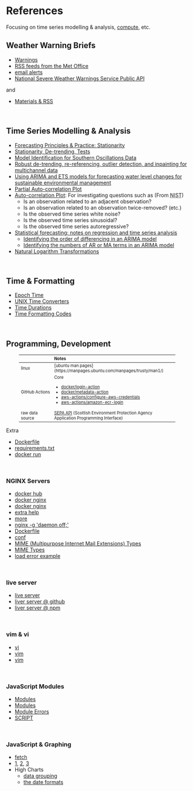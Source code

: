 # References

Focusing on time series modelling & analysis, <a href="https://aws.amazon.com/what-is/compute" target="_blank">compute</a>, etc.

## Weather Warning Briefs

* [Warnings](https://weather.metoffice.gov.uk/guides/warnings)
* [RSS feeds from the Met Office](https://weather.metoffice.gov.uk/guides/rss)
* [email alerts](https://www.metoffice.gov.uk/about-us/news-and-media/media-centre/subscribe-to-email-alerts)
* [National Severe Weather Warnings Service Public API](https://metoffice.github.io/nswws-public-api)

and

* [Materials & RSS](https://squidfunk.github.io/mkdocs-material/setup/setting-up-a-blog/#rss)

<br>

## Time Series Modelling & Analysis

* [Forecasting Principles & Practice: Stationarity](https://otexts.com/fpp2/stationarity.html)
* [Stationarity, De-trending, Tests](https://www.statsmodels.org/dev/examples/notebooks/generated/stationarity_detrending_adf_kpss.html)
* [Model Identification for Southern Oscillations Data](https://www.itl.nist.gov/div898/handbook/pmc/section4/pmc4461.htm)
* [Robust de-trending, re-referencing, outlier detection, and inpainting for multichannel data](https://pmc.ncbi.nlm.nih.gov/articles/PMC5915520/)
* [Using ARIMA and ETS models for forecasting water level changes for sustainable environmental management](https://www.nature.com/articles/s41598-024-73405-9)
* [Partial Auto-correlation Plot](https://www.itl.nist.gov/div898/handbook/pmc/section4/pmc4463.htm)
* [Auto-correlation Plot](https://www.itl.nist.gov/div898/handbook/eda/section3/autocopl.htm): For investigating questions such as (From <abbr title="National Institute of Standards and Technology">NIST</abbr>)
  * Is an observation related to an adjacent observation?
  * Is an observation related to an observation twice-removed? (etc.)
  * Is the observed time series white noise?
  * Is the observed time series sinusoidal?
  * Is the observed time series autoregressive?
* [Statistical forecasting: notes on regression and time series analysis](https://people.duke.edu/~rnau/411home.htm)
  * [Identifying the order of differencing in an ARIMA model](https://people.duke.edu/~rnau/411arim2.htm)
  * [Identifying the numbers of AR or MA terms in an ARIMA model](https://people.duke.edu/~rnau/411arim3.htm)
* [Natural Logarithm Transformations](https://www.bridgetext.com/log-transforming-time-series-data-in-r)

<br>

## Time & Formatting

* [Epoch Time](https://unixtime.org)
* [UNIX Time Converters](https://time.is/Unix_time_converter)
* [Time Durations](https://en.wikipedia.org/wiki/ISO_8601#Durations)
* [Time Formatting Codes](https://docs.python.org/3/library/datetime.html#strftime-and-strptime-format-codes)


<br>

## Programming, Development

<table style="width: 85%; margin-left: 35px; vertical-align: top; font-size: .7rem;">
    <colgroup>
        <col span="1" style="width: 18.5%;">
        <col span="1" style="width: 43.5%;">
    </colgroup>
    <thead><tr style="text-align: left"><th>&nbsp;</th><th>Notes</th></tr></thead>
    <tr><td>linux</td><td>[ubuntu man pages](https://manpages.ubuntu.com/manpages/trusty/man1/)</td></tr>
    <tr>
      <td>GitHub Actions</td>
      <td>Core<ul>
        <li><a href="https://github.com/docker/login-action/releases" target="_blank">docker/login-action</a></li>
        <li><a href="https://github.com/docker/metadata-action/releases" target="_blank">docker/metadata-action</a></li>
        <li><a href="https://github.com/aws-actions/configure-aws-credentials/releases" target="_blank">aws-actions/configure-aws-credentials</a></li>
        <li><a href="https://github.com/aws-actions/amazon-ecr-login/releases" target="_blank">aws-actions/amazon-ecr-login</a></li></ul></td>
    </tr>
    <tr><td>raw data source</td><td><a href="https://timeseriesdoc.sepa.org.uk" target="_blank">SEPA API</a> (Scottish Environment Protection Agency Application Programming Interface)</td></tr>
</table>


Extra
* [Dockerfile](https://docs.docker.com/reference/dockerfile/)
* [requirements.txt](https://pip.pypa.io/en/stable/reference/requirements-file-format/)
* [docker run](https://docs.docker.com/reference/cli/docker/container/run/)

<br>

### NGINX Servers

* [docker hub](https://hub.docker.com/_/nginx)
* [docker nginx](https://toxigon.com/setting-up-nginx-with-docker)
* [docker nginx](https://www.uptimia.com/questions/how-to-run-nginx-in-the-foreground-within-a-docker-container#implementing-the-solution-in-docker)
* [extra help](https://itnext.io/dockerizing-modern-web-apps-cd9667eebf44)
* [more](https://www.socketxp.com/iot/remote-access-nginx-web-server-from-internet/)
* [nginx -g 'daemon off;'](https://www.thecoderscamp.com/nginx-g-daemon-off/)
* [Dockerfile](https://github.com/devasthali-os/nginx-base/blob/master/Dockerfile)
* [conf](https://nginx.org/en/docs/beginners_guide.html#conf_structure)
* [MIME (Multipurpose Internet Mail Extensions) Types](https://server.hk/blog/14461/)
* [MIME Types](https://www.slingacademy.com/article/nginx-mime-types-the-complete-guide/)
* [load error example](https://www.slingacademy.com/article/nginx-error-cannot-load-css-js-files/)

<br>

### live server

* [live server](https://itnext.io/dockerizing-modern-web-apps-cd9667eebf44)
* [liver server @ github](https://github.com/tapio/live-server)
* [liver server @ npm](https://www.npmjs.com/package/live-server)

<br>

### vim & vi

* [vi](https://linuxsimply.com/cheat-sheets/vi/)
* [vim](https://vim.rtorr.com)
* [vim](https://www.redhat.com/en/blog/beginners-guide-vim)

<br>

### JavaScript Modules

* [Modules](https://developer.mozilla.org/en-US/docs/Web/JavaScript/Guide/Modules)
* [Modules](https://javascript.info/modules)
* [Module Errors](https://developer.mozilla.org/en-US/docs/Web/JavaScript/Reference/Errors/import_decl_module_top_level#importing_in_a_non-module_script)
* [SCRIPT](https://developer.mozilla.org/en-US/docs/Web/HTML/Element/script)

<br>

### JavaScript & Graphing

* [fetch](https://javascript.info/fetch)
* [1](https://wpdean.com/css-dropdown-menus/), [2](https://jsfiddle.net/cL2x7/), [3](https://www.geeksforgeeks.org/how-to-creating-html-list-from-javascript-array/)
* High Charts
  * [data grouping](https://www.highcharts.com/docs/stock/data-grouping)
  * [the date formats](https://api.highcharts.com/class-reference/Highcharts.Time#dateFormat)

<br>
<br>

<br>
<br>

<br>
<br>

<br>
<br>

